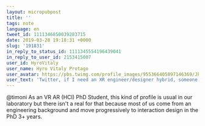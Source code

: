 ```yaml
---
layout: micropubpost
title: ''
tags: note
language: en
tweet_id: 1111346850039283715
date: 2019-03-28 19:18:31 +0000
slug: '191831'
in_reply_to_status_id: 1111345554196439041
in_reply_to_user_id: 2153415007
user_id: HyroVitaly
user_name: Hyro Vitaly Protago
user_avatar: https://pbs.twimg.com/profile_images/955366405897146369/JkULUUC4.jpg
user_text: 'Twitter, if I need an XR engineer/designer hybrid, someone who is a fantastic designer but also has the engineering chops to bring their own, and others visions to life, what is that called? (This is not an artist role.)'
---
```

@timoni As an VR AR (HCI) PhD Student, this kind of profile is usual in our laboratory but there isn't a real for that because most of us come from an engineering background and move progressively to interaction design in the PhD 3+ years.

